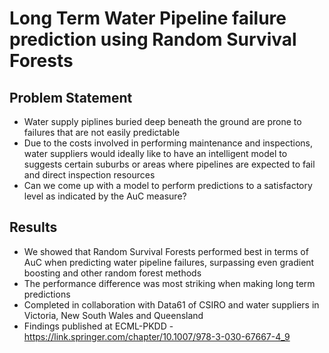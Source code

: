 # Long Term Water Pipeline failure prediction using Random Survival Forests

## Problem Statement
- Water supply piplines buried deep beneath the ground are prone to failures that are not easily predictable
- Due to the costs involved in performing maintenance and inspections, water suppliers would ideally like to have an intelligent model to suggests certain suburbs or areas where pipelines are expected to fail and direct inspection resources
- Can we come up with a model to perform predictions to a satisfactory level as indicated by the AuC measure?

## Results
- We showed that Random Survival Forests performed best in terms of AuC when predicting water pipeline failures, surpassing even gradient boosting and other random forest methods
- The performance difference was most striking when making long term predictions
- Completed in collaboration with Data61 of CSIRO and water suppliers in Victoria, New South Wales and Queensland
- Findings published at ECML-PKDD - https://link.springer.com/chapter/10.1007/978-3-030-67667-4_9
